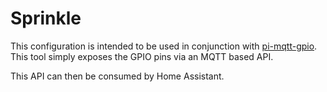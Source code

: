 # Sprinkle

This configuration is intended to be used in conjunction with [pi-mqtt-gpio](https://github.com/flyte/pi-mqtt-gpio). This tool simply exposes the GPIO pins via an MQTT based API.

This API can then be consumed by Home Assistant.
